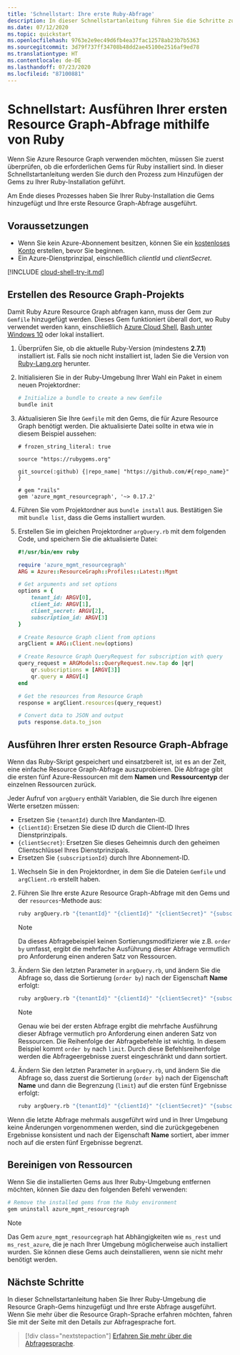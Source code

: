 ```yaml
---
title: 'Schnellstart: Ihre erste Ruby-Abfrage'
description: In dieser Schnellstartanleitung führen Sie die Schritte zum Aktivieren des Resource Graph-Gems für Ruby und zum Ausführen Ihrer ersten Abfrage aus.
ms.date: 07/12/2020
ms.topic: quickstart
ms.openlocfilehash: 9763e2e9ec49d6fb4ea37fac12578ab23b7b5363
ms.sourcegitcommit: 3d79f737ff34708b48dd2ae45100e2516af9ed78
ms.translationtype: HT
ms.contentlocale: de-DE
ms.lasthandoff: 07/23/2020
ms.locfileid: "87100881"
---
```

# <a name="quickstart-run-your-first-resource-graph-query-using-ruby"></a>Schnellstart: Ausführen Ihrer ersten Resource Graph-Abfrage mithilfe von Ruby

Wenn Sie Azure Resource Graph verwenden möchten, müssen Sie zuerst überprüfen, ob die erforderlichen Gems für Ruby installiert sind. In dieser Schnellstartanleitung werden Sie durch den Prozess zum Hinzufügen der Gems zu Ihrer Ruby-Installation geführt.

Am Ende dieses Prozesses haben Sie Ihrer Ruby-Installation die Gems hinzugefügt und Ihre erste Resource Graph-Abfrage ausgeführt.

## <a name="prerequisites"></a>Voraussetzungen

- Wenn Sie kein Azure-Abonnement besitzen, können Sie ein [kostenloses Konto](https://azure.microsoft.com/free/) erstellen, bevor Sie beginnen.
- Ein Azure-Dienstprinzipal, einschließlich _clientId_ und _clientSecret_.

[!INCLUDE [cloud-shell-try-it.md](../../../includes/cloud-shell-try-it.md)]

## <a name="create-the-resource-graph-project"></a>Erstellen des Resource Graph-Projekts

Damit Ruby Azure Resource Graph abfragen kann, muss der Gem zur `Gemfile` hinzugefügt werden. Dieses Gem funktioniert überall dort, wo Ruby verwendet werden kann, einschließlich [Azure Cloud Shell](https://shell.azure.com), [Bash unter Windows 10](/windows/wsl/install-win10) oder lokal installiert.

1. Überprüfen Sie, ob die aktuelle Ruby-Version (mindestens **2.7.1**) installiert ist. Falls sie noch nicht installiert ist, laden Sie die Version von [Ruby-Lang.org](https://www.ruby-lang.org/en/downloads/) herunter.

1. Initialisieren Sie in der Ruby-Umgebung Ihrer Wahl ein Paket in einem neuen Projektordner:

   ```bash
   # Initialize a bundle to create a new Gemfile
   bundle init
   ```

1. Aktualisieren Sie Ihre `Gemfile` mit den Gems, die für Azure Resource Graph benötigt werden. Die aktualisierte Datei sollte in etwa wie in diesem Beispiel aussehen:

   ```file
   # frozen_string_literal: true

   source "https://rubygems.org"

   git_source(:github) {|repo_name| "https://github.com/#{repo_name}" }

   # gem "rails"
   gem 'azure_mgmt_resourcegraph', '~> 0.17.2'
   ```

1. Führen Sie vom Projektordner aus `bundle install` aus. Bestätigen Sie mit `bundle list`, dass die Gems installiert wurden.

1. Erstellen Sie im gleichen Projektordner `argQuery.rb` mit dem folgenden Code, und speichern Sie die aktualisierte Datei:

   ```ruby
   #!/usr/bin/env ruby

   require 'azure_mgmt_resourcegraph'
   ARG = Azure::ResourceGraph::Profiles::Latest::Mgmt

   # Get arguments and set options
   options = {
       tenant_id: ARGV[0],
       client_id: ARGV[1],
       client_secret: ARGV[2],
       subscription_id: ARGV[3]
   }

   # Create Resource Graph client from options
   argClient = ARG::Client.new(options)

   # Create Resource Graph QueryRequest for subscription with query
   query_request = ARGModels::QueryRequest.new.tap do |qr|
       qr.subscriptions = [ARGV[3]]
       qr.query = ARGV[4]
   end

   # Get the resources from Resource Graph
   response = argClient.resources(query_request)

   # Convert data to JSON and output
   puts response.data.to_json
   ```

## <a name="run-your-first-resource-graph-query"></a>Ausführen Ihrer ersten Resource Graph-Abfrage

Wenn das Ruby-Skript gespeichert und einsatzbereit ist, ist es an der Zeit, eine einfache Resource Graph-Abfrage auszuprobieren. Die Abfrage gibt die ersten fünf Azure-Ressourcen mit dem **Namen** und **Ressourcentyp** der einzelnen Ressourcen zurück.

Jeder Aufruf von `argQuery` enthält Variablen, die Sie durch Ihre eigenen Werte ersetzen müssen:

- Ersetzen Sie `{tenantId}` durch Ihre Mandanten-ID.
- `{clientId}`: Ersetzen Sie diese ID durch die Client-ID Ihres Dienstprinzipals.
- `{clientSecret}`: Ersetzen Sie dieses Geheimnis durch den geheimen Clientschlüssel Ihres Dienstprinzipals.
- Ersetzen Sie `{subscriptionId}` durch Ihre Abonnement-ID.

1. Wechseln Sie in den Projektordner, in dem Sie die Dateien `Gemfile` und `argClient.rb` erstellt haben.

1. Führen Sie Ihre erste Azure Resource Graph-Abfrage mit den Gems und der `resources`-Methode aus:

   ```bash
   ruby argQuery.rb "{tenantId}" "{clientId}" "{clientSecret}" "{subscriptionId}" "Resources | project name, type | limit 5"
   ```

   > [!NOTE]
   > Da dieses Abfragebeispiel keinen Sortierungsmodifizierer wie z.B. `order by` umfasst, ergibt die mehrfache Ausführung dieser Abfrage vermutlich pro Anforderung einen anderen Satz von Ressourcen.

1. Ändern Sie den letzten Parameter in `argQuery.rb`, und ändern Sie die Abfrage so, dass die Sortierung (`order by`) nach der Eigenschaft **Name** erfolgt:

   ```bash
   ruby argQuery.rb "{tenantId}" "{clientId}" "{clientSecret}" "{subscriptionId}" "Resources | project name, type | limit 5 | order by name asc"
   ```

   > [!NOTE]
   > Genau wie bei der ersten Abfrage ergibt die mehrfache Ausführung dieser Abfrage vermutlich pro Anforderung einen anderen Satz von Ressourcen. Die Reihenfolge der Abfragebefehle ist wichtig. In diesem Beispiel kommt `order by` nach `limit`. Durch diese Befehlsreihenfolge werden die Abfrageergebnisse zuerst eingeschränkt und dann sortiert.

1. Ändern Sie den letzten Parameter in `argQuery.rb`, und ändern Sie die Abfrage so, dass zuerst die Sortierung (`order by`) nach der Eigenschaft **Name** und dann die Begrenzung (`limit`) auf die ersten fünf Ergebnisse erfolgt:

   ```bash
   ruby argQuery.rb "{tenantId}" "{clientId}" "{clientSecret}" "{subscriptionId}" "Resources | project name, type | order by name asc | limit 5"
   ```

Wenn die letzte Abfrage mehrmals ausgeführt wird und in Ihrer Umgebung keine Änderungen vorgenommenen werden, sind die zurückgegebenen Ergebnisse konsistent und nach der Eigenschaft **Name** sortiert, aber immer noch auf die ersten fünf Ergebnisse begrenzt.

## <a name="clean-up-resources"></a>Bereinigen von Ressourcen

Wenn Sie die installierten Gems aus Ihrer Ruby-Umgebung entfernen möchten, können Sie dazu den folgenden Befehl verwenden:

```bash
# Remove the installed gems from the Ruby environment
gem uninstall azure_mgmt_resourcegraph
```

> [!NOTE]
> Das Gem `azure_mgmt_resourcegraph` hat Abhängigkeiten wie `ms_rest` und `ms_rest_azure`, die je nach Ihrer Umgebung möglicherweise auch installiert wurden. Sie können diese Gems auch deinstallieren, wenn sie nicht mehr benötigt werden.

## <a name="next-steps"></a>Nächste Schritte

In dieser Schnellstartanleitung haben Sie Ihrer Ruby-Umgebung die Resource Graph-Gems hinzugefügt und Ihre erste Abfrage ausgeführt. Wenn Sie mehr über die Resource Graph-Sprache erfahren möchten, fahren Sie mit der Seite mit den Details zur Abfragesprache fort.

> [!div class="nextstepaction"]
> [Erfahren Sie mehr über die Abfragesprache](./concepts/query-language.md).
